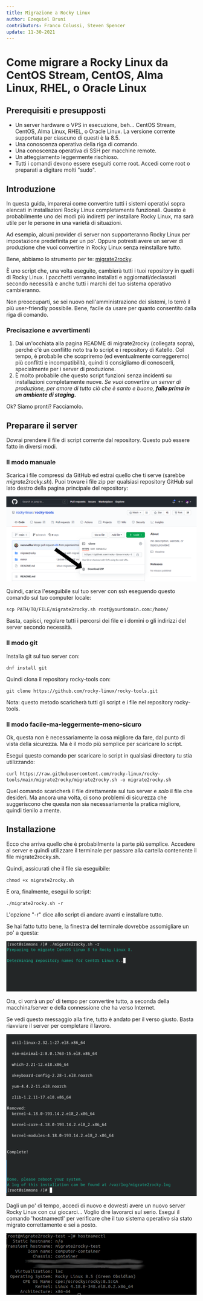 ```yaml
---
title: Migrazione a Rocky Linux
author: Ezequiel Bruni
contributors: Franco Colussi, Steven Spencer
update: 11-30-2021
---
```


# Come migrare a Rocky Linux da CentOS Stream, CentOS, Alma Linux, RHEL, o Oracle Linux

## Prerequisiti e presupposti

* Un server hardware o VPS in esecuzione, beh... CentOS Stream, CentOS, Alma Linux, RHEL, o Oracle Linux. La versione corrente supportata per ciascuno di questi è la 8.5.
* Una conoscenza operativa della riga di comando.
* Una conoscenza operativa di SSH per macchine remote.
* Un atteggiamento leggermente rischioso.
* Tutti i comandi devono essere eseguiti come root. Accedi come root o preparati a digitare molti "sudo".

## Introduzione

In questa guida, imparerai come convertire tutti i sistemi operativi sopra elencati in installazioni Rocky Linux completamente funzionali. Questo è probabilmente uno dei modi più indiretti per installare Rocky Linux, ma sarà utile per le persone in una varietà di situazioni.

Ad esempio, alcuni provider di server non supporteranno Rocky Linux per impostazione predefinita per un po'. Oppure potresti avere un server di produzione che vuoi convertire in Rocky Linux senza reinstallare tutto.

Bene, abbiamo lo strumento per te: [migrate2rocky](https://github.com/rocky-linux/rocky-tools/tree/main/migrate2rocky).

È uno script che, una volta eseguito, cambierà tutti i tuoi repository in quelli di Rocky Linux. I pacchetti verranno installati e aggiornati/declassati secondo necessità e anche tutti i marchi del tuo sistema operativo cambieranno.

Non preoccuparti, se sei nuovo nell'amministrazione dei sistemi, lo terrò il più user-friendly possibile. Bene, facile da usare per quanto consentito dalla riga di comando.

### Precisazione e avvertimenti

1. Dai un'occhiata alla pagina README di migrate2rocky (collegata sopra), perché c'è un conflitto noto tra lo script e i repository di Katello. Col tempo, è probabile che scopriremo (ed eventualmente correggeremo) più conflitti e incompatibilità, quindi ti consigliamo di conoscerli, specialmente per i server di produzione.
2. È molto probabile che questo script funzioni senza incidenti su installazioni completamente nuove. _Se vuoi convertire un server di produzione, per amore di tutto ciò che è santo e buono, **fallo prima in un ambiente di staging.**_

Ok? Siamo pronti? Facciamolo.

## Preparare il server

Dovrai prendere il file di script corrente dal repository. Questo può essere fatto in diversi modi.

### Il modo manuale

Scarica i file compressi da GitHub ed estrai quello che ti serve (sarebbe *migrate2rocky.sh*). Puoi trovare i file zip per qualsiasi repository GitHub sul lato destro della pagina principale del repository:

![The "Download Zip" button](images/migrate2rocky-github-zip.png)

Quindi, carica l'eseguibile sul tuo server con ssh eseguendo questo comando sul tuo computer locale:

```
scp PATH/TO/FILE/migrate2rocky.sh root@yourdomain.com:/home/
```

Basta, capisci, regolare tutti i percorsi dei file e i domini o gli indirizzi del server secondo necessità.

### Il modo git

Installa git sul tuo server con:

```
dnf install git
```

Quindi clona il repository rocky-tools con:

```
git clone https://github.com/rocky-linux/rocky-tools.git
```

Nota: questo metodo scaricherà tutti gli script e i file nel repository rocky-tools.

### Il modo facile-ma-leggermente-meno-sicuro

Ok, questa non è necessariamente la cosa migliore da fare, dal punto di vista della sicurezza. Ma è il modo più semplice per scaricare lo script.

Esegui questo comando per scaricare lo script in qualsiasi directory tu stia utilizzando:

```
curl https://raw.githubusercontent.com/rocky-linux/rocky-tools/main/migrate2rocky/migrate2rocky.sh -o migrate2rocky.sh
```

Quel comando scaricherà il file direttamente sul tuo server e *solo* il file che desideri. Ma ancora una volta, ci sono problemi di sicurezza che suggeriscono che questa non sia necessariamente la pratica migliore, quindi tienilo a mente.

## Installazione

Ecco che arriva quello che è probabilmente la parte più semplice. Accedere al server e quindi utilizzare il terminale per passare alla cartella contenente il file migrate2rocky.sh.

Quindi, assicurati che il file sia eseguibile:

```
chmod +x migrate2rocky.sh
```

E ora, finalmente, esegui lo script:

```
./migrate2rocky.sh -r
```

L'opzione "-r" dice allo script di andare avanti e installare tutto.

Se hai fatto tutto bene, la finestra del terminale dovrebbe assomigliare un po' a questa:

![a successful script startup](images/migrate2rocky-convert-01.png)

Ora, ci vorrà un po' di tempo per convertire tutto, a seconda della macchina/server e della connessione che ha verso Internet.

Se vedi questo messaggio alla fine, tutto è andato per il verso giusto. Basta riavviare il server per completare il lavoro.

![a successful OS migration message](images/migrate2rocky-convert-02.png)

Dagli un po' di tempo, accedi di nuovo e dovresti avere un nuovo server Rocky Linux con cui giocarci... Voglio dire lavorarci sul serio. Esegui il comando 'hostnamectl' per verificare che il tuo sistema operativo sia stato migrato correttamente e sei a posto.

![The results of the hostnamectl command](images/migrate2rocky-convert-03.png)
